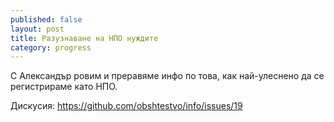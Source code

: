 ```yaml
---
published: false
layout: post
title: Разузнаване на НПО нуждите
category: progress
---
```


С Александър ровим и преравяме инфо по това, как най-улеснено да се регистрираме като НПО.

Дискусия: https://github.com/obshtestvo/info/issues/19